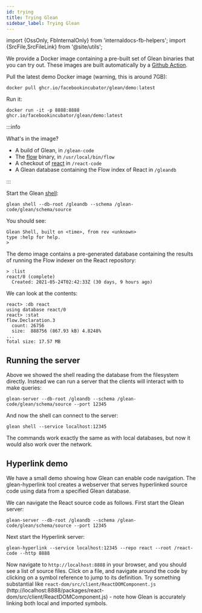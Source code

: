 ```yaml
---
id: trying
title: Trying Glean
sidebar_label: Trying Glean
---
```


import {OssOnly, FbInternalOnly} from 'internaldocs-fb-helpers';
import {SrcFile,SrcFileLink} from '@site/utils';

We provide a Docker image containing a pre-built set of Glean binaries
that you can try out.  These images are built automatically by a
[Github Action](https://github.com/facebookincubator/Glean/blob/master/.github/workflows/glean-docker.yml).

Pull the latest demo Docker image (warning, this is around 7GB):

```
docker pull ghcr.io/facebookincubator/glean/demo:latest
```

Run it:

```
docker run -it -p 8888:8888 ghcr.io/facebookincubator/glean/demo:latest
```

:::info

What's in the image?

* A build of Glean, in `/glean-code`
* The [flow](https://github.com/facebook/flow/) binary, in `/usr/local/bin/flow`
* A checkout of [react](https://github.com/facebook/react/) in `/react-code`
* A Glean database containing the Flow index of React in `/gleandb`

:::

Start the Glean [shell](shell.md):

```
glean shell --db-root /gleandb --schema /glean-code/glean/schema/source
```

You should see:

```
Glean Shell, built on <time>, from rev <unknown>
type :help for help.
>
```

The demo image contains a pre-generated database containing the
results of running the Flow indexer on the React repository:

```
> :list
react/0 (complete)
  Created: 2021-05-24T02:42:33Z (30 days, 9 hours ago)
```

We can look at the contents:

```
react> :db react
using database react/0
react> :stat
flow.Declaration.3
  count: 26756
  size:  888756 (867.93 kB) 4.8248%
...
Total size: 17.57 MB
```

## Running the server

Above we showed the shell reading the database from the filesystem
directly. Instead we can run a server that the clients will interact
with to make queries:

```
glean-server --db-root /gleandb --schema /glean-code/glean/schema/source --port 12345
```

And now the shell can connect to the server:

```
glean shell --service localhost:12345
```

The commands work exactly the same as with local databases, but now it
would also work over the network.

## Hyperlink demo

We have a small demo showing how Glean can enable code navigation. The <SrcFileLink file="glean/demo/Hyperlink.hs">glean-hyperlink</SrcFileLink> tool
creates a webserver that serves hyperlinked source code using data
from a specified Glean database.

We can navigate the React source code as follows. First start the
Glean server:

```
glean-server --db-root /gleandb --schema /glean-code/glean/schema/source --port 12345
```

Next start the Hyperlink server:

```
glean-hyperlink --service localhost:12345 --repo react --root /react-code --http 8888
```

Now navigate to `http://localhost:8888` in your browser, and you
should see a list of source files. Click on a file, and navigate
around the code by clicking on a symbol reference to jump to its
definition.  Try something substantial like
`react-dom/src/client/ReactDOMComponent.js`
(http://localhost:8888/packages/react-dom/src/client/ReactDOMComponent.js) -
note how Glean is accurately linking both local and imported
symbols.
